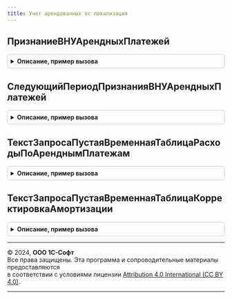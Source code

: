 ```yaml
---
title: Учет арендованных ос локализация
---
```



## ПризнаниеВНУАрендныхПлатежей
<details style="margin: 1em 0; padding: 0.5em; border: 1px solid #ccc; border-radius: 6px;">

<summary style="font-weight: bold; cursor: pointer;">Описание, пример вызова</summary>

```bsl

// Признает услуги по аренде в расходах налогового учета.
//
// Параметры:
// 	СтруктураШапки - Структура -
// 	МенеджерВременныхТаблиц - МенеджерВременныхТаблиц -
// 	Движения - КоллекцияДвижений -
// 	Отказ - Булево -
Процедура ПризнаниеВНУАрендныхПлатежей(СтруктураШапки, МенеджерВременныхТаблиц, Движения, Отказ) Экспорт
```

Пример вызова
```bsl
УчетАрендованныхОСЛокализация.ПризнаниеВНУАрендныхПлатежей(СтруктураШапки, МенеджерВременныхТаблиц, Движения, Отказ) 
```
</details>

## СледующийПериодПризнанияВНУАрендныхПлатежей
<details style="margin: 1em 0; padding: 0.5em; border: 1px solid #ccc; border-radius: 6px;">

<summary style="font-weight: bold; cursor: pointer;">Описание, пример вызова</summary>

```bsl

// Определяет период, в котором требуется выполнение операции "Признание в НУ арендных платежей"
//
// Параметры:
// 	Организация - СправочникСсылка.Организации -
// 	НачалоПериода - Дата -
// Возвращаемое значение:
// 	Дата -
Функция СледующийПериодПризнанияВНУАрендныхПлатежей(Организация, НачалоПериода) Экспорт
```

Пример вызова
```bsl
Результат = УчетАрендованныхОСЛокализация.СледующийПериодПризнанияВНУАрендныхПлатежей(Организация, НачалоПериода) 
```
</details>

## ТекстЗапросаПустаяВременнаяТаблицаРасходыПоАренднымПлатежам
<details style="margin: 1em 0; padding: 0.5em; border: 1px solid #ccc; border-radius: 6px;">

<summary style="font-weight: bold; cursor: pointer;">Описание, пример вызова</summary>

```bsl

// Возвращает текст запроса с временной таблицей ВтРасходыПоАренднымПлатежам
//
// Возвращаемое значение:
// 		Строка - Текст запроса для получения пустой временной таблицы "ВтРасходыПоАренднымПлатежам".
//
Функция ТекстЗапросаПустаяВременнаяТаблицаРасходыПоАренднымПлатежам() Экспорт
```

Пример вызова
```bsl
Результат = УчетАрендованныхОСЛокализация.ТекстЗапросаПустаяВременнаяТаблицаРасходыПоАренднымПлатежам() 
```
</details>

## ТекстЗапросаПустаяВременнаяТаблицаКорректировкаАмортизации
<details style="margin: 1em 0; padding: 0.5em; border: 1px solid #ccc; border-radius: 6px;">

<summary style="font-weight: bold; cursor: pointer;">Описание, пример вызова</summary>

```bsl

// Возвращает текст запроса с временной таблицей ВтКорректировкаАмортизации
//
// Возвращаемое значение:
// 		Строка - Текст запроса для получения пустой временной таблицы "ВтРасходыПоАренднымПлатежам".
//
Функция ТекстЗапросаПустаяВременнаяТаблицаКорректировкаАмортизации() Экспорт
```

Пример вызова
```bsl
Результат = УчетАрендованныхОСЛокализация.ТекстЗапросаПустаяВременнаяТаблицаКорректировкаАмортизации() 
```
</details>

---

© 2024, **ООО 1С-Софт**  
Все права защищены. Эта программа и сопроводительные материалы предоставляются  
в соответствии с условиями лицензии [Attribution 4.0 International (CC BY 4.0)](https://creativecommons.org/licenses/by/4.0/legalcode).

---
